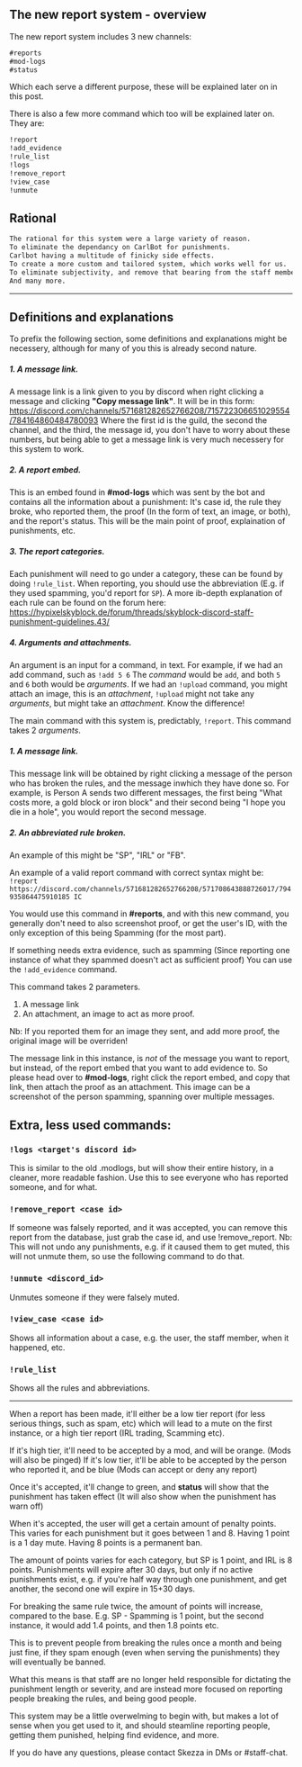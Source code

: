 ## The new report system - overview

The new report system includes 3 new channels:
```markdown 
#reports
#mod-logs
#status
```

Which each serve a different purpose, these will be explained later on in this post.

There is also a few more command which too will be explained later on. They are:

```markdown 
!report
!add_evidence
!rule_list
!logs
!remove_report
!view_case
!unmute
```

## Rational

```markdown
The rational for this system were a large variety of reason.
To eliminate the dependancy on CarlBot for punishments. 
Carlbot having a multitude of finicky side effects.
To create a more custom and tailored system, which works well for us.
To eliminate subjectivity, and remove that bearing from the staff members.
And many more.
```
---

## Definitions and explanations

To prefix the following section, some definitions and explanations might be necessery, although for many of you this is already second nature.

##### 1. A message link.
A message link is a link given to you by discord when right clicking a message and clicking **"Copy message link"**.
It will be in this form: https://discord.com/channels/571681282652766208/715722306651029554/784164860484780093
Where the first id is the guild, the second the channel, and the third, the message id, you don't have to worry about these numbers, but being able to get a message link is very much necessery for this system to work.

##### 2. A report embed.
This is an embed found in **#mod-logs** which was sent by the bot and contains all the information about a punishment: It's case id, the rule they broke, who reported them, the proof (In the form of text, an image, or both), and the report's status.
This will be the main point of proof, explaination of punishments, etc.

##### 3. The report categories.
Each punishment will need to go under a category, these can be found by doing `!rule_list`.
When reporting, you should use the abbreviation (E.g. if they used spamming, you'd report for `SP`).
A more ib-depth explanation of each rule can be found on the forum here: https://hypixelskyblock.de/forum/threads/skyblock-discord-staff-punishment-guidelines.43/

##### 4. Arguments and attachments.
An argument is an input for a command, in text. For example, if we had an add command, such as `!add 5 6`
The *command* would be `add`, and both `5` and `6` both would be *arguments*.
If we had an `!upload` command, you might attach an image, this is an *attachment*, `!upload` might not take any *arguments*, but might take an *attachment*. Know the difference!

The main command with this system is, predictably, `!report`.
This command takes 2 *arguments*.
##### 1. A message link.
This message link will be obtained by right clicking a message of the person who has broken the rules, and the message inwhich they have done so. For example, is Person A sends two different messages, the first being "What costs more, a gold block or iron block" and their second being "I hope you die in a hole", you would report the second message.
##### 2. An abbreviated rule broken.
An example of this might be "SP", "IRL" or "FB".

An example of a valid report command with correct syntax might be:
`!report https://discord.com/channels/571681282652766208/571708643888726017/794935864475910185 IC`

You would use this command in **#reports**, and with this new command, you generally don't need to also screenshot proof, or get the user's ID, with the only exception of this being Spamming (for the most part).

If something needs extra evidence, such as spamming (Since reporting one instance of what they spammed doesn't act as sufficient proof)
You can use the `!add_evidence` command.

This command takes 2 parameters.
1. A message link
2. An attachment, an image to act as more proof.

Nb: If you reported them for an image they sent, and add more proof, the original image will be overriden!

The message link in this instance, is *not* of the message you want to report, but instead, of the report embed that you want to add evidence to. So please head over to **#mod-logs**, right click the report embed, and copy that link, then attach the proof as an attachment.
This image can be a screenshot of the person spamming, spanning over multiple messages.

## Extra, less used commands:

### `!logs <target's discord id>`
This is similar to the old .modlogs, but will show their entire history, in a cleaner, more readable fashion.
Use this to see everyone who has reported someone, and for what.

### `!remove_report <case id>`
If someone was falsely reported, and it was accepted, you can remove this report from the database, just grab the case id, and use
!remove_report. 
Nb: This will not undo any punishments, e.g. if it caused them to get muted, this will not unmute them, so use the following command to do that.

### `!unmute <discord_id>`
Unmutes someone if they were falsely muted.

### `!view_case <case id>`
Shows all information about a case, e.g. the user, the staff member, when it happened, etc.

### `!rule_list`
Shows all the rules and abbreviations.

---

When a report has been made, it'll either be a low tier report (for less serious things, such as spam, etc) which will lead to a mute on the first instance, or a high tier report (IRL trading, Scamming etc).

If it's high tier, it'll need to be accepted by a mod, and will be orange. (Mods will also be pinged)
If it's low tier, it'll be able to be accepted by the person who reported it, and be blue (Mods can accept or deny any report)

Once it's accepted, it'll change to green, and **status** will show that the punishment has taken effect (It will also show when the punishment has warn off)

When it's accepted, the user will get a certain amount of penalty points. This varies for each punishment but it goes between 1 and 8.
Having 1 point is a 1 day mute.
Having 8 points is a permanent ban.

The amount of points varies for each category, but SP is 1 point, and IRL is 8 points.
Punishments will expire after 30 days, but only if no active punishments exist, e.g. if you're half way through one punishment, and get another, the second one will expire in 15+30 days.

For breaking the same rule twice, the amount of points will increase, compared to the base.
E.g. SP - Spamming is 1 point, but the second instance, it would add 1.4 points, and then 1.8 points etc.

This is to prevent people from breaking the rules once a month and being just fine, if they spam enough (even when serving the punishments) they will eventually be banned.

What this means is that staff are no longer held responsible for dictating the punishment length or severity, and are instead more focused on reporting people breaking the rules, and being good people.

This system may be a little overwelming to begin with, but makes a lot of sense when you get used to it, and should steamline reporting people, getting them punished, helping find evidence, and more.

If you do have any questions, please contact Skezza in DMs or #staff-chat.
